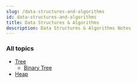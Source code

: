 ```yaml
---
slug: /data-structures-and-algorithms
id: data-structures-and-algorithms
title: Data Structures & Algorithms
description: Data Structures & Algorithms Notes
---
```


### All topics

- [Tree](data-structures-and-algorithm/tree)
  - [Binary Tree](data-structures-and-algorithm/binary-tree)
- [Heap](data-structures-and-algorithm/heap)
